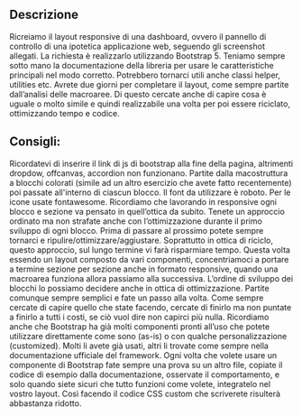 ## Descrizione
Ricreiamo il layout responsive di una dashboard, ovvero il pannello di controllo di una ipotetica applicazione web, seguendo gli screenshot allegati. La richiesta è realizzarlo utilizzando Bootstrap 5. Teniamo sempre sotto mano la documentazione della libreria per usare le caratteristiche principali nel modo corretto. Potrebbero tornarci utili anche classi helper, utilities etc. Avrete due giorni per completare il layout, come sempre partite dall’analisi delle macroaree. Di questo cercate anche di capire cosa è uguale o molto simile e quindi realizzabile una volta per poi essere riciclato, ottimizzando tempo e codice.

## Consigli:
Ricordatevi di inserire il link di js di bootstrap alla fine della pagina, altrimenti dropdow, offcanvas, accordion non funzionano.
Partite dalla macostruttura a blocchi colorati (simile ad un altro esercizio che avete fatto recentemente) poi passate all'interno di ciascun blocco. Il font da utilizzare è roboto. Per le icone usate fontawesome.
Ricordiamo che lavorando in responsive ogni blocco e sezione va pensato in quell’ottica da subito. Tenete un approccio ordinato ma non strafate anche con l’ottimizzazione durante il primo sviluppo di ogni blocco. Prima di passare al prossimo potete sempre tornarci e ripulire/ottimizzare/aggiustare. Soprattutto in ottica di riciclo, questo approccio, sul lungo termine vi farà risparmiare tempo. Questa volta essendo un layout composto da vari componenti, concentriamoci a portare a termine sezione per sezione anche in formato responsive, quando una macroarea funziona allora passiamo alla successiva. L’ordine di sviluppo dei blocchi lo possiamo decidere anche in ottica di ottimizzazione. Partite comunque sempre semplici e fate un passo alla volta. Come sempre cercate di capire quello che state facendo, cercate di finirlo ma non puntate a finirlo a tutti i costi, se ciò vuol dire non capirci più nulla. Ricordiamo anche che Bootstrap ha già molti componenti pronti all’uso che potete utilizzare direttamente come sono (as-is) o con qualche personalizzazione (customized). Molti li avete già usati, altri li trovate come sempre nella documentazione ufficiale del framework. Ogni volta che volete usare un componente di Bootstrap fate sempre una prova su un altro file, copiate il codice di esempio dalla documentazione, osservate il comportamento, e solo quando siete sicuri che tutto funzioni come volete, integratelo nel vostro layout. Così facendo il codice CSS custom che scriverete risulterà abbastanza ridotto.
